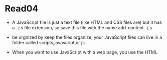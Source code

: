 # Read04

*  A JavaScript file is just a text file (like HTML and CSS files are) but it has a . j s file extension, so save this file with the name add-content . j s

* be orgnized by keep the files organize, your JavaScript files can live in a folder called scripts,javascript,or js. 

* When you want to use JavaScript with a web page, you use the HTML <script> element to tell the browser it is coming across a script.Its s re attribute tells people where the JavaScript file is stored. 

* If you view the source code of the page in the browser,the JavaScript will not have changed the HTML,because the script works with the model of the web page that the browser has created. 

* Java language:
  - A script is a series of instructions that a computer can follow one-by-one.Each individual instruction or step is known as a statement.Statements should end with a semicolon.
  - JavaScript is case sensitive so hourNow means something different to HourNow or HOURNOW.
  - You should write comments to explain what your code does.They help make your code easier to read and understand.This can help you and others who read your code
    -MULTI-LINE COMM ENTS To write a comment that stretches over more than one line, you use a multi-line comment, starting with the /* characters and ending with the */ characters. Anything between these characters is not processed by the JavaScript interpreter.
    -SINGLE-LINE COMMENTS In a single-line comment, anything that follows the two forward slash characters I/ on that line will not be processed by the JavaScript interpreter. Singleline comments are often used for short descriptions of what the code is doing.

- A variable is a good name for this concept because the data stored in a variable can change (or vary) each time a script runs.
